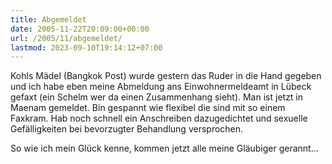 ```yaml
---
title: Abgemeldet
date: 2005-11-22T20:09:00+00:00
url: /2005/11/abgemeldet/
lastmod: 2023-09-10T19:14:12+07:00
---
```

Kohls Mädel (Bangkok Post) wurde gestern das Ruder in die Hand gegeben und ich habe eben meine Abmeldung ans Einwohnermeldeamt in Lübeck gefaxt (ein Schelm wer da einen Zusammenhang sieht). Man ist jetzt in Maenam gemeldet. Bin gespannt wie flexibel die sind mit so einem Faxkram. Hab noch schnell ein Anschreiben dazugedichtet und sexuelle Gefälligkeiten bei bevorzugter Behandlung versprochen.

So wie ich mein Glück kenne, kommen jetzt alle meine Gläubiger gerannt...
